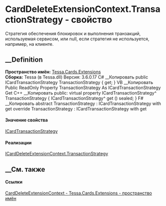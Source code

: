 # CardDeleteExtensionContext.TransactionStrategy - свойство
Стратегия обеспечения блокировок и выполнения транзакций, используемая
сервисом, или null, если стратегия не используется, например, на клиенте.
## __Definition
 **Пространство имён:** [Tessa.Cards.Extensions](N_Tessa_Cards_Extensions.htm)  
 **Сборка:** Tessa (в Tessa.dll) Версия: 3.6.0.17
C# __Копировать
     public ICardTransactionStrategy TransactionStrategy { get; }
VB __Копировать
     Public ReadOnly Property TransactionStrategy As ICardTransactionStrategy
    	Get
C++ __Копировать
     public:
    virtual property ICardTransactionStrategy^ TransactionStrategy {
    	ICardTransactionStrategy^ get () sealed;
    }
F# __Копировать
     abstract TransactionStrategy : ICardTransactionStrategy with get
    override TransactionStrategy : ICardTransactionStrategy with get
#### Значение свойства
[ICardTransactionStrategy](T_Tessa_Cards_ComponentModel_ICardTransactionStrategy.htm)
#### Реализации
[ICardDeleteExtensionContext.TransactionStrategy](P_Tessa_Cards_Extensions_ICardDeleteExtensionContext_TransactionStrategy.htm)  
##  __См. также
#### Ссылки
[CardDeleteExtensionContext -
](T_Tessa_Cards_Extensions_CardDeleteExtensionContext.htm)
[Tessa.Cards.Extensions - пространство имён](N_Tessa_Cards_Extensions.htm)
